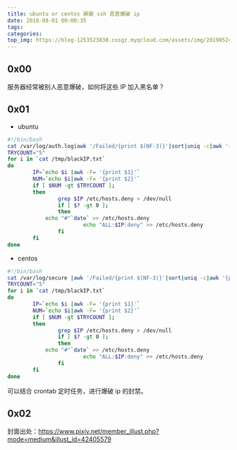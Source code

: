 ```yaml
---
title: ubuntu or centos 屏蔽 ssh 恶意爆破 ip
date: 2018-08-01 00:00:35
tags:
categories:
top_img: https://blog-1253523830.cosgz.myqcloud.com/assets/img/20190524000200.png
---
```


## 0x00

服务器经常被别人恶意爆破，如何将这些 IP 加入黑名单？

<!--more-->

## 0x01

- ubuntu

```sh
#!/bin/bash
cat /var/log/auth.log|awk '/Failed/{print $(NF-3)}'|sort|uniq -c|awk '{print $2"="$1;}' > /tmp/blackIP.txt
TRYCOUNT="5"
for i in `cat /tmp/blackIP.txt`
do
        IP=`echo $i |awk -F= '{print $1}'`
        NUM=`echo $i|awk -F= '{print $2}'`
        if [ $NUM -gt $TRYCOUNT ];
        then
                grep $IP /etc/hosts.deny > /dev/null
                if [ $? -gt 0 ];
                then
            echo "#"`date` >> /etc/hosts.deny
                        echo "ALL:$IP:deny" >> /etc/hosts.deny
                fi
        fi
done
```

- centos

```sh
#!/bin/bash
cat /var/log/secure |awk '/Failed/{print $(NF-3)}'|sort|uniq -c|awk '{print $2"="$1;}' > /tmp/blackIP.txt
TRYCOUNT="5"
for i in `cat /tmp/blackIP.txt`
do
        IP=`echo $i |awk -F= '{print $1}'`
        NUM=`echo $i|awk -F= '{print $2}'`
        if [ $NUM -gt $TRYCOUNT ];
        then
                grep $IP /etc/hosts.deny > /dev/null
                if [ $? -gt 0 ];
                then
            echo "#"`date` >> /etc/hosts.deny
                        echo "ALL:$IP:deny" >> /etc/hosts.deny
                fi
        fi
done
```

可以结合 crontab 定时任务，进行爆破 ip 的封禁。

## 0x02

封面出处：https://www.pixiv.net/member_illust.php?mode=medium&illust_id=42405579
